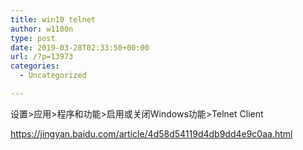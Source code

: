 ```yaml
---
title: win10 telnet
author: w1100n
type: post
date: 2019-03-28T02:33:50+00:00
url: /?p=13973
categories:
  - Uncategorized

---
```

设置>应用>程序和功能>启用或关闭Windows功能>Telnet Client

https://jingyan.baidu.com/article/4d58d54119d4db9dd4e9c0aa.html